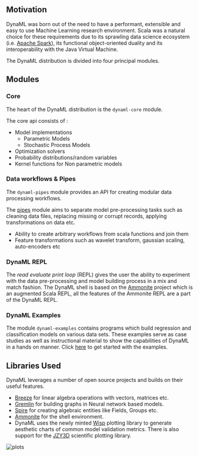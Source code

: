## Motivation

DynaML was born out of the need to have a performant, extensible and easy to use Machine Learning research environment. Scala was a natural choice for these requirements due to its sprawling data science ecosystem (i.e. [Apache Spark](http://spark.apache.org/)), its functional object-oriented duality and its interoperability with the Java Virtual Machine.

The DynaML distribution is divided into four principal modules.

## Modules

### Core

The heart of the DynaML distribution is the `dynaml-core` module.

The core api consists of :

  - Model implementations
    * Parametric Models
    * Stochastic Process Models
  - Optimization solvers
  - Probability distributions/random variables
  - Kernel functions for Non parametric models


### Data workflows & Pipes

The `dynaml-pipes` module provides an API for creating modular data processing workflows.

The [pipes](/pipes/pipes.md) module aims to separate model pre-processing tasks such as cleaning data files, replacing missing or corrupt records, applying transformations on data etc.

 - Ability to create arbitrary workflows from scala functions and join them
 - Feature transformations such as wavelet transform, gaussian scaling, auto-encoders etc

### DynaML REPL

The _read evaluate print loop_ (REPL) gives the user the ability to experiment with the data pre-processing and model building process in a mix and match fashion. The DynaML shell is based on the [Ammonite](http://www.lihaoyi.com/Ammonite/) project which is an augmented Scala REPL, all the features of the Ammonite REPL are a part of the DynaML REPL.

### DynaML Examples

The module ```dynaml-examples``` contains programs which build regression and classification models on various data sets. These examples serve as case studies as well as instructional material to show the capabilities of DynaML in a hands on manner. Click [here](/repl-examples/p2_examples.md) to get started with the examples.

## Libraries Used

DynaML leverages a number of open source projects and builds on their useful features.

* [Breeze](https://github.com/scalanlp/breeze) for linear algebra operations with vectors, matrices etc.
* [Gremlin](https://github.com/tinkerpop/gremlin) for building graphs in Neural network based models.
* [Spire](https://github.com/non/spire) for creating algebraic entities like Fields, Groups etc.
* [Ammonite](http://www.lihaoyi.com/Ammonite/) for the shell environment.
* DynaML uses the newly minted [Wisp](https://github.com/quantifind/wisp) plotting library to generate aesthetic charts of common model validation metrics. There is also support for the  [JZY3D](http://jzy3d.org) scientific plotting library.

![plots](images/plot-screen.png)

